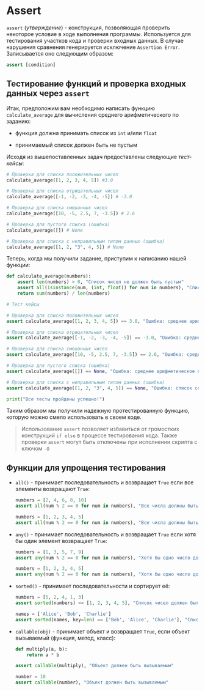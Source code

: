 
# Assert 

`assert` (*утверждение*) - конструкция, позволяющая проверить некоторое условие в ходе выполнения программы. Используется для тестирования участков кода и проверки входных данных. В случае нарушения сравнения генерируется исключение `Assertion Error`. Записывается оно следующим образом:

```python
assert [condition]
```

## Тестирование функций и проверка входных данных через `assert`

Итак, предположим вам необходимо написать функцию  `calculate_average` для вычисления среднего арифметического по заданию:

- функция должна принимать список из `int` и/или `float`

- принимаемый список должен быть не пустым

Исходя из вышепоставленных задач предоставлены следующие *тест-кейсы*:

```python
# Проверка для списка положительных чисел
calculate_average([1, 2, 3, 4, 5]) #3.0

# Проверка для списка отрицательных чисел
calculate_average([-1, -2, -3, -4, -5]) # -3.0

# Проверка для списка смешанных чисел
calculate_average([10, -5, 2.5, 7, -3.5]) # 2.6

# Проверка для пустого списка (ошибка)
calculate_average([]) # None 

# Проверка для списка с неправильным типом данных (ошибка)
calculate_average([1, 2, "3", 4, 5]) # None
```

Теперь, когда мы получили задание, приступим к написанию нашей функции:

```python
def calculate_average(numbers):
    assert len(numbers) > 0, "Список чисел не должен быть пустым"
    assert all(isinstance(num, (int, float)) for num in numbers), "Список должен содержать только числа"
    return sum(numbers) / len(numbers)

# Тест кейсы

# Проверка для списка положительных чисел
assert calculate_average([1, 2, 3, 4, 5]) == 3.0, "Ошибка: среднее арифметическое чисел [1, 2, 3, 4, 5] должно быть равно 3.0"

# Проверка для списка отрицательных чисел
assert calculate_average([-1, -2, -3, -4, -5]) == -3.0, "Ошибка: среднее арифметическое чисел [-1, -2, -3, -4, -5] должно быть равно -3.0"

# Проверка для списка смешанных чисел
assert calculate_average([10, -5, 2.5, 7, -3.5]) == 2.6, "Ошибка: среднее арифметическое чисел [10, -5, 2.5, 7, -3.5] должно быть равно 2.6"

# Проверка для пустого списка (ошибка)
assert calculate_average([]) == None, "Ошибка: среднее арифметическое пустого списка должно быть None"

# Проверка для списка с неправильным типом данных (ошибка)
assert calculate_average([1, 2, "3", 4, 5]) == None, "Ошибка: список содержит неправильный тип данных"

print("Все тесты пройдены успешно!")
```

Таким образом мы получили надежную протестированную функцию, которую можно смело использовать в своем коде. 

> Использование `assert` позволяет избавиться от громостких конструкций `if else` в процессе тестирования кода. Также проверки `assert` могут быть отключены при исполнении скрипта с ключом `-O`

## Функции для упрощения тестирования

- `all()` - принимает последовательность и возвращает `True` если все элементы возвращают `True`:

    ```python
    numbers = [2, 4, 6, 8, 10]
    assert all(num % 2 == 0 for num in numbers), "Все числа должны быть четными"

    numbers = [1, 2, 3, 4, 5]
    assert all(num % 2 == 0 for num in numbers), "Все числа должны быть четными"
    ```

- `any()` - принимает последовательность и возвращает `True` если хотя бы один элемент возвращает `True`:

    ```python
    numbers = [1, 3, 5, 7, 9]
    assert any(num % 2 == 0 for num in numbers), "Хотя бы одно число должно быть четным"

    numbers = [1, 2, 3, 4, 5]
    assert any(num % 2 == 0 for num in numbers), "Хотя бы одно число должно быть четным"
    ```

- `sorted()` - принимает последовательности и сортирует её:

    ```python
    numbers = [5, 2, 4, 1, 3]
    assert sorted(numbers) == [1, 2, 3, 4, 5], "Список чисел должен быть отсортирован"

    names = ['Alice', 'Bob', 'Charlie']
    assert sorted(names, key=len) == ['Bob', 'Alice', 'Charlie'], "Список имен должен быть отсортирован по длине"
    ```

- `callable(obj)` - принимает объект и возвращает `True`, если объект вызываемый (функция, метод, класс):

    ```python
    def multiply(a, b):
        return a * b

    assert callable(multiply), "Объект должен быть вызываемым"

    number = 10
    assert callable(number), "Объект должен быть вызываемым"
    ```
